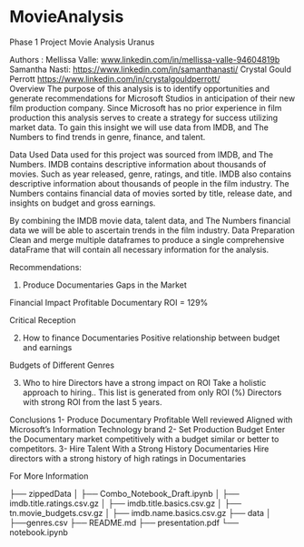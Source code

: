 # MovieAnalysis

Phase 1 Project Movie Analysis  Uranus

Authors :
Mellissa Valle: www.linkedin.com/in/mellissa-valle-94604819b
Samantha Nasti: https://www.linkedin.com/in/samanthanasti/
Crystal Gould Perrott https://www.linkedin.com/in/crystalgouldperrott/  
Overview
The purpose of this analysis is to identify opportunities and generate recommendations for Microsoft Studios in anticipation of their new film production company.
Since Microsoft has no prior experience in film production this analysis serves to create a strategy for success utilizing market data. To gain this insight we will use data from IMDB, and The Numbers to find trends in genre, finance, and talent.
 
Data Used
Data used for this project was sourced from IMDB, and The Numbers.
IMDB contains descriptive information about thousands of movies. Such as year released, genre, ratings, and title. IMDB also contains descriptive information about thousands of people in the film industry. 
The Numbers contains financial data of movies sorted by title, release date, and insights on budget and gross earnings.

By combining the IMDB movie data, talent data, and The Numbers financial data we will be able to ascertain trends in the film industry.
Data Preparation
Clean and merge multiple dataframes to produce a single comprehensive dataFrame that will contain all necessary information for the analysis.



Recommendations:
1) Produce Documentaries
Gaps in the Market

Financial Impact
Profitable
Documentary ROI = 129%

Critical Reception 

2) How to finance Documentaries
Positive relationship between budget and earnings


Budgets of Different Genres

3) Who to hire
Directors have a strong impact on ROI
Take a holistic approach to hiring.. This list is generated from only ROI (%)
 Directors with strong ROI from the last 5 years.

Conclusions
1- Produce Documentary
Profitable
Well reviewed
Aligned with Microsoft’s Information Technology brand
2- Set Production Budget 
Enter the Documentary market competitively with a budget similar or better to competitors.
3- Hire Talent With a Strong History
Documentaries Hire directors with a strong history of high ratings in Documentaries 

For More Information


├── zippedData
│   ├── Combo_Notebook_Draft.ipynb
│   ├── imdb.title.ratings.csv.gz
│   ├── imdb.title.basics.csv.gz
│   ├── tn.movie_budgets.csv.gz
│   ├── imdb.name.basics.csv.gz
├── data
│   ├──genres.csv
├── README.md
├── presentation.pdf
└── notebook.ipynb




